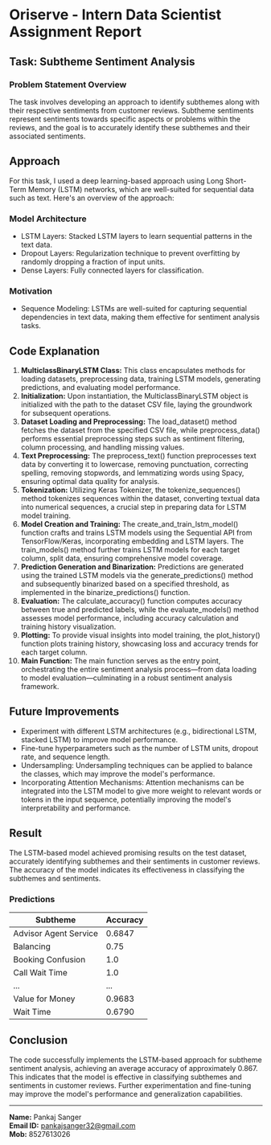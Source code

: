 # Oriserve - Intern Data Scientist Assignment Report


## Task: Subtheme Sentiment Analysis
### Problem Statement Overview
The task involves developing an approach to identify subthemes along with their respective sentiments from customer reviews. Subtheme sentiments represent sentiments towards specific aspects or problems within the reviews, and the goal is to accurately identify these subthemes and their associated sentiments.

## Approach
For this task, I used a deep learning-based approach using Long Short-Term Memory (LSTM) networks, which are well-suited for sequential data such as text. Here's an overview of the approach:

### Model Architecture
- LSTM Layers: Stacked LSTM layers to learn sequential patterns in the text data.
- Dropout Layers: Regularization technique to prevent overfitting by randomly dropping a fraction of input units.
- Dense Layers: Fully connected layers for classification.
  
### Motivation
- Sequence Modeling: LSTMs are well-suited for capturing sequential dependencies in text data, making them effective for sentiment analysis tasks.

## Code Explanation
1. **MulticlassBinaryLSTM Class:** This class encapsulates methods for loading datasets, preprocessing data, training LSTM models, generating predictions, and evaluating model performance.
2. **Initialization:** Upon instantiation, the MulticlassBinaryLSTM object is initialized with the path to the dataset CSV file, laying the groundwork for subsequent operations.
3. **Dataset Loading and Preprocessing:** The load_dataset() method fetches the dataset from the specified CSV file, while preprocess_data() performs essential preprocessing steps such as sentiment filtering, column processing, and handling missing values.
4. **Text Preprocessing:** The preprocess_text() function preprocesses text data by converting it to lowercase, removing punctuation, correcting spelling, removing stopwords, and lemmatizing words using Spacy, ensuring optimal data quality for analysis.
5. **Tokenization:** Utilizing Keras Tokenizer, the tokenize_sequences() method tokenizes sequences within the dataset, converting textual data into numerical sequences, a crucial step in preparing data for LSTM model training.
6. **Model Creation and Training:** The create_and_train_lstm_model() function crafts and trains LSTM models using the Sequential API from TensorFlow/Keras, incorporating embedding and LSTM layers. The train_models() method further trains LSTM models for each target column, split data, ensuring comprehensive model coverage.
7. **Prediction Generation and Binarization:** Predictions are generated using the trained LSTM models via the generate_predictions() method and subsequently binarized based on a specified threshold, as implemented in the binarize_predictions() function.
8. **Evaluation:** The calculate_accuracy() function computes accuracy between true and predicted labels, while the evaluate_models() method assesses model performance, including accuracy calculation and training history visualization.
9. **Plotting:** To provide visual insights into model training, the plot_history() function plots training history, showcasing loss and accuracy trends for each target column.
10. **Main Function:** The main function serves as the entry point, orchestrating the entire sentiment analysis process—from data loading to model evaluation—culminating in a robust sentiment analysis framework.

## Future Improvements
- Experiment with different LSTM architectures (e.g., bidirectional LSTM, stacked LSTM) to improve model performance.
- Fine-tune hyperparameters such as the number of LSTM units, dropout rate, and sequence length.
- Undersampling: Undersampling techniques can be applied to balance the classes, which may improve the model's performance.
- Incorporating Attention Mechanisms: Attention mechanisms can be integrated into the LSTM model to give more weight to relevant words or tokens in the input sequence, potentially improving the model's interpretability and performance.

## Result
The LSTM-based model achieved promising results on the test dataset, accurately identifying subthemes and their sentiments in customer reviews. The accuracy of the model indicates its effectiveness in classifying the subthemes and sentiments.
### Predictions
| Subtheme                | Accuracy  |
|-------------------------|-----------|
| Advisor Agent Service   | 0.6847    |
| Balancing               | 0.75      |
| Booking Confusion       | 1.0       |
| Call Wait Time          | 1.0       |
| ...                     | ...       |
| Value for Money         | 0.9683    |
| Wait Time               | 0.6790    |

## Conclusion
The code successfully implements the LSTM-based approach for subtheme sentiment analysis, achieving an average accuracy of approximately 0.867. This indicates that the model is effective in classifying subthemes and sentiments in customer reviews. Further experimentation and fine-tuning may improve the model's performance and generalization capabilities.

---

**Name:** Pankaj Sanger  
**Email ID:** pankajsanger32@gmail.com  
**Mob:** 8527613026
